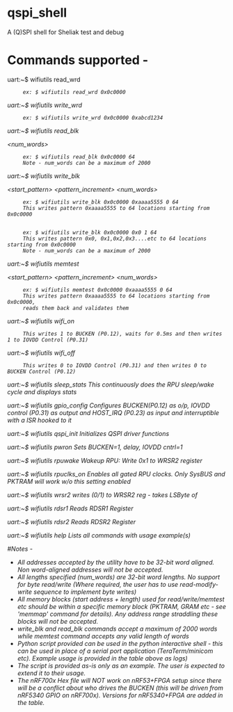 # qspi_shell
A (Q)SPI shell for Sheliak test and debug

# Commands supported -

uart:~$ wifiutils read_wrd    <address> 

         ex: $ wifiutils read_wrd 0x0c0000
  
uart:~$ wifiutils write_wrd   <address> <data>

         ex: $ wifiutils write_wrd 0x0c0000 0xabcd1234
  
uart:~$ wifiutils read_blk    <address> <num_words>

         ex: $ wifiutils read_blk 0x0c0000 64
         Note - num_words can be a maximum of 2000
  
uart:~$ wifiutils write_blk   <address> <start_pattern> <pattern_increment> <num_words>

         ex: $ wifiutils write_blk 0x0c0000 0xaaaa5555 0 64
         This writes pattern 0xaaaa5555 to 64 locations starting from 0x0c0000


         ex: $ wifiutils write_blk 0x0c0000 0x0 1 64
         This writes pattern 0x0, 0x1,0x2,0x3....etc to 64 locations starting from 0x0c0000
         Note - num_words can be a maximum of 2000
  
uart:~$ wifiutils memtest   <address> <start_pattern> <pattern_increment> <num_words>

         ex: $ wifiutils memtest 0x0c0000 0xaaaa5555 0 64
         This writes pattern 0xaaaa5555 to 64 locations starting from 0x0c0000,
         reads them back and validates them
  
uart:~$ wifiutils wifi_on  

         This writes 1 to BUCKEN (P0.12), waits for 0.5ms and then writes 1 to IOVDD Control (P0.31) 
  
uart:~$ wifiutils wifi_off 

         This writes 0 to IOVDD Control (P0.31) and then writes 0 to BUCKEN Control (P0.12)

uart:~$ wifiutils sleep_stats
         This continuously does the RPU sleep/wake cycle and displays stats

uart:~$ wifiutils gpio_config
         Configures BUCKEN(P0.12) as o/p, IOVDD control (P0.31) as output and HOST_IRQ (P0.23) as input
         and interruptible with a ISR hooked to it

uart:~$ wifiutils qspi_init
         Initializes QSPI driver functions

uart:~$ wifiutils pwron
         Sets BUCKEN=1, delay, IOVDD cntrl=1

uart:~$ wifiutils rpuwake
         Wakeup RPU: Write 0x1 to WRSR2 register

uart:~$ wifiutils rpuclks_on
         Enables all gated RPU clocks. Only SysBUS and PKTRAM will work w/o this setting enabled

uart:~$ wifiutils wrsr2 <val>
         writes <val> (0/1) to WRSR2 reg - takes LSByte of <val>

uart:~$ wifiutils rdsr1
         Reads RDSR1 Register

uart:~$ wifiutils rdsr2
         Reads RDSR2 Register

uart:~$ wifiutils help
         Lists all commands with usage example(s)

#Notes -

* All addresses accepted by the utility have to be 32-bit word aligned. Non word-aligned addresses will not be accepted.
* All lengths specified (num_words) are 32-bit word lengths. No support for byte read/write (Where required, the user has to use read-modify-write sequence to implement byte writes)
* All memory blocks (start address + length) used for read/write/memtest etc should be within a specific memory block (PKTRAM, GRAM etc - see 'memmap' command for details). Any address range straddling these blocks will not be accepted.
* write_blk and read_blk commands accept a maximum of 2000 words while memtest command accepts any valid length of words
* Python script provided can be used in the python interactive shell - this can be used in place of a serial port application (TeraTerm/minicom etc). Example usage is provided in the table above as logs)
* The script is provided as-is only as an example. The user is expected to extend it to their usage.
* The nRF700x Hex file will NOT work on nRF53+FPGA setup since there will be a conflict about who drives the BUCKEN (this will be driven from nRF5340 GPIO on nRF700x). Versions for nRF5340+FPGA are added in the table.
